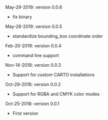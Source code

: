 May-29-2019: version 0.0.6
  - fix binary

May-28-2019: version 0.0.5
  - standardize bounding_box coordinate order

Feb-20-2019: version 0.0.4
  - command line support
  
Nov-14-2018: version 0.0.3
  - Support for custom CARTO installations

Oct-29-2018: version 0.0.2
 - Support for RGBA and CMYK color modes

Oct-25-2018: version 0.0.1
 - First version
